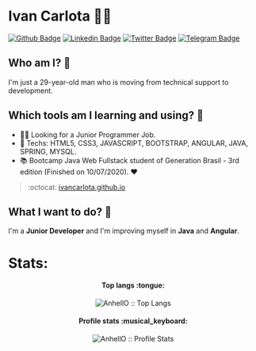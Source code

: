 # Ivan Carlota :man_technologist:

[![Github Badge](https://img.shields.io/badge/-Github-000?style=flat-square&logo=Github&logoColor=white&link=https://github.com/IvanCarlota)](https://github.com/IvanCarlota)
[![Linkedin Badge](https://img.shields.io/badge/-LinkedIn-blue?style=flat-square&logo=Linkedin&logoColor=white&link=https://www.linkedin.com/in/ivan-carlota/)](https://www.linkedin.com/in/ivan-carlota/)
[![Twitter Badge](https://img.shields.io/badge/-Twitter-1ca0f1?style=flat-square&labelColor=1ca0f1&logo=twitter&logoColor=white&link=https://twitter.com/Ivan_Carlota)](https://twitter.com/Ivan_Carlota)
[![Telegram Badge](https://img.shields.io/badge/-Telegram-1ca0f1?style=flat-square&labelColor=1ca0f1&logo=telegram&logoColor=white&link=https://t.me/Ivan_Jr777)](https://t.me/Ivan_Jr777)

## Who am I? 📝
I'm just a 29-year-old man who is moving from technical support to development.

## Which tools am I learning and using? :construction_worker:
- :office_worker: Looking for a Junior Programmer Job. 
- :blue_heart: Techs: HTML5, CSS3, JAVASCRIPT, BOOTSTRAP, ANGULAR, JAVA, SPRING, MYSQL.
- :books: Bootcamp Java Web Fullstack student of Generation Brasil - 3rd edition (Finished on 10/07/2020). :heart:

> :octocat: [ivancarlota.github.io](https://ivancarlota.github.io/)

## What I want to do? 🚀
I'm a **Junior Developer** and I'm improving myself in **Java** and **Angular**.

# Stats:
<h4 align="center">Top langs :tongue:</h4>

<p align="center"><img src="https://github-readme-stats.vercel.app/api/top-langs/?username=IvanCarlota&langs_count=9&theme=tokyonight&layout=compact" alt="AnhellO :: Top Langs" /></p>

<h4 align="center">Profile stats :musical_keyboard:</h4>

<p align="center"><img src="https://github-readme-stats.vercel.app/api?username=IvanCarlota&theme=tokyonight&layout=compact" alt="AnhellO :: Profile Stats" /></p>


